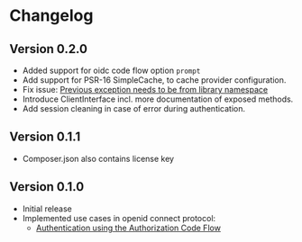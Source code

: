 Changelog
=========

## Version 0.2.0

* Added support for oidc code flow option `prompt`
* Add support for PSR-16 SimpleCache, to cache provider configuration.
* Fix issue: [Previous exception needs to be from library namespace](https://github.com/raegmaen/OpenID-Connect-PHP/issues/1)
* Introduce ClientInterface incl. more documentation of exposed methods.
* Add session cleaning in case of error during authentication.

## Version 0.1.1

* Composer.json also contains license key

## Version 0.1.0

* Initial release
* Implemented use cases in openid connect protocol:
  * [Authentication using the Authorization Code Flow](http://openid.net/specs/openid-connect-core-1_0.html#CodeFlowAuth)
